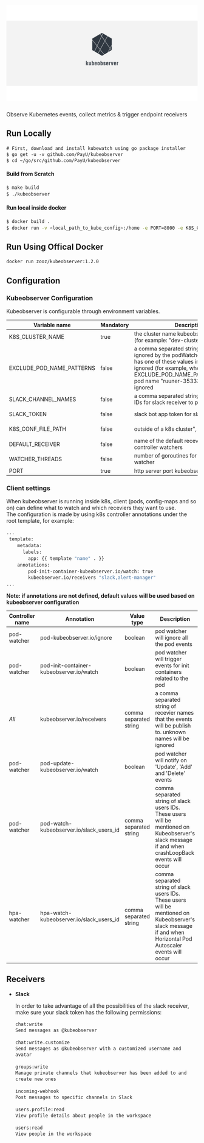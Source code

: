 # ![logo](kubeobserver_logo.png)

Observe Kubernetes events, collect metrics & trigger endpoint receivers

## Run Locally

```console
# First, download and install kubewatch using go package installer
$ go get -u -v github.com/PayU/kubeobserver
$ cd ~/go/src/github.com/PayU/kubeobserver
```

#### Build from Scratch

```bash
$ make build
$ ./kubeobserver
```

#### Run local inside docker
```bash
$ docker build .
$ docker run -v <local_path_to_kube_config>:/home -e PORT=8000 -e K8S_CLUSTER_NAME=cluster-name -e K8S_CONF_FILE_PATH=/home/config -p 8000:8000 <docker_image_id>
```

## Run Using Offical Docker

```bash
docker run zooz/kubeobserver:1.2.0
```

## Configuration

### Kubeobserver Configuration

Kubeobserver is configurable through environment variables.

| Variable name | Mandatory | Description | Default |
| --- | --- | --- | --- |
| K8S_CLUSTER_NAME | true | the cluster name kubeobserver deployed to (for example: "dev-cluster") | - |
| EXCLUDE_POD_NAME_PATTERNS | false | a comma separated string of values to be ignored by the podWatcher. Any pod that has one of these values in its name will be ignored (for example, when EXCLUDE_POD_NAME_PATTERNS="runner" pod name "ruuner-353332dsdsa" will be ignored | empty-string |
| SLACK_CHANNEL_NAMES | false | a comma separated string of slack channel IDs for slack receiver to publish events to | empty-string |
| SLACK_TOKEN | false | slack bot app token for slack recevier | empty-string |
| K8S_CONF_FILE_PATH | false | outside of a k8s cluster", "a k8s config file | empty-string |
| DEFAULT_RECEIVER | false | name of the default recevier for all controller watchers | "slack" |
| WATCHER_THREADS | false | number of goroutines for each controller watcher | 10 |
| PORT | true | http server port kubeobserver listens on | - |

### Client settings

When kubeobserver is running inside k8s, client (pods, config-maps and so on) can define what to watch and which receviers they want to use.<br>
The configuration is made by using k8s controller annotations under the root template, for example:

```bash
...
 template:
    metadata:
      labels:
        app: {{ template "name" . }}
    annotations:
        pod-init-container-kubeobserver.io/watch: true
        kubeobserver.io/receivers "slack,alert-manager"
...        
```

<b>Note: if annotations are not defined, default values will be used based on kubeobserver configuration</b><br>


| Controller name | Annotation | Value type | Description | Default |
| --- | --- | --- | --- | --- |
| pod-watcher | pod-kubeobserver.io/ignore | boolean | pod watcher will ignore all the pod events | false |
| pod-watcher | pod-init-container-kubeobserver.io/watch | boolean | pod watcher will trigger events for init containers related to the pod | false |
| *All* | kubeobserver.io/receivers | comma separated string | a comma separated string of recevier names that the events will be publish to. unknown names will be ignored | default recevier is defined in kubeobserver using DEFAULT_RECEIVER env variable |
| pod-watcher | pod-update-kubeobserver.io/watch | boolean | pod watcher will notify on 'Update', 'Add' and 'Delete' events | false |
| pod-watcher | pod-watch-kubeobserver.io/slack_users_id | comma separated string | comma separated string of slack users IDs. These users will be mentioned on Kubeobserver's slack message if and when crashLoopBack events will occur | "" |
| hpa-watcher | hpa-watch-kubeobserver.io/slack_users_id | comma separated string | comma separated string of slack users IDs. These users will be mentioned on Kubeobserver's slack message if and when Horizontal Pod Autoscaler events will occur | "" |

## Receivers

- <b>Slack</b>

    In order to take advantage of all the possibilities of the slack receiver, make sure your slack token has the following permissions:<br>
    
    ```console
    chat:write
    Send messages as @kubeobserver

    chat:write.customize
    Send messages as @kubeobserver with a customized username and avatar

    groups:write
    Manage private channels that kubeobserver has been added to and create new ones

    incoming-webhook
    Post messages to specific channels in Slack

    users.profile:read
    View profile details about people in the workspace

    users:read
    View people in the workspace
    ```

